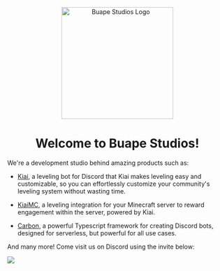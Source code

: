<div align="center">
<img width="256" height="256" src="https://cdn.buape.com/buape_circle.png" alt="Buape Studios Logo"></a>
<h1>Welcome to Buape Studios!</h1>
</div>

We're a development studio behind amazing products such as:

- [Kiai](https://kiai.app), a leveling bot for Discord that Kiai makes leveling easy and customizable, so you can effortlessly customize your community's leveling system without wasting time.

- [KiaiMC](https://modrinth.com/plugin/kiaimc), a leveling integration for your Minecraft server to reward engagement within the server, powered by Kiai.

- [Carbon](https://carbon.buape.com), a powerful Typescript framework for creating Discord bots, designed for serverless, but powerful for all use cases.

And many more! Come visit us on Discord using the invite below:

[![](https://invidget.switchblade.xyz/sGmMRSyWXA)](https://discord.gg/sGmMRSyWXA)


